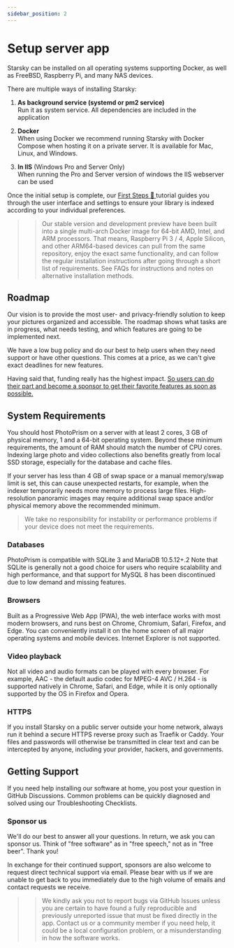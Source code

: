 ```yaml
---
sidebar_position: 2
---
```


# Setup server app

Starsky can be installed on all operating systems supporting Docker, as well as FreeBSD, Raspberry Pi, and many NAS devices.

There are multiple ways of installing Starsky:

1. **As background service (systemd or pm2 service)** <br />
   Run it as system service. All dependencies are included in the application

2. **Docker** <br />
   When using Docker we recommend running Starsky with Docker Compose when hosting it on a private server. It is available for Mac, Linux, and Windows.

3. **In IIS** (Windows Pro and Server Only)<br />
   When running the Pro and Server version of windows the IIS webserver can be used

Once the initial setup is complete, our [First Steps 👣 ](first-steps) tutorial guides you through the user interface and settings to ensure your library is indexed according to your individual preferences.

> > Our stable version and development preview have been built into a single multi-arch Docker image for 64-bit AMD, Intel, and ARM processors. That means, Raspberry Pi 3 / 4, Apple Silicon, and other ARM64-based devices can pull from the same repository, enjoy the exact same functionality, and can follow the regular installation instructions after going through a short list of requirements. See FAQs for instructions and notes on alternative installation methods.

## Roadmap

Our vision is to provide the most user- and privacy-friendly solution to keep your pictures organized and accessible. The roadmap shows what tasks are in progress, what needs testing, and which features are going to be implemented next.

We have a low bug policy and do our best to help users when they need support or have other questions. This comes at a price, as we can't give exact deadlines for new features.

Having said that, funding really has the highest impact. [So users can do their part and become a sponsor to get their favorite features as soon as possible.](https://www.paypal.me/qdrawmedia)

## System Requirements

You should host PhotoPrism on a server with at least 2 cores, 3 GB of physical memory, 1 and a 64-bit operating system. Beyond these minimum requirements, the amount of RAM should match the number of CPU cores. Indexing large photo and video collections also benefits greatly from local SSD storage, especially for the database and cache files.

If your server has less than 4 GB of swap space or a manual memory/swap limit is set, this can cause unexpected restarts, for example, when the indexer temporarily needs more memory to process large files. High-resolution panoramic images may require additional swap space and/or physical memory above the recommended minimum.

> We take no responsibility for instability or performance problems if your device does not meet the requirements.

### Databases

PhotoPrism is compatible with SQLite 3 and MariaDB 10.5.12+.2 Note that SQLite is generally not a good choice for users who require scalability and high performance, and that support for MySQL 8 has been discontinued due to low demand and missing features.

### Browsers

Built as a Progressive Web App (PWA), the web interface works with most modern browsers, and runs best on Chrome, Chromium, Safari, Firefox, and Edge. You can conveniently install it on the home screen of all major operating systems and mobile devices. Internet Explorer is not supported.

### Video playback

Not all video and audio formats can be played with every browser. For example, AAC - the default audio codec for MPEG-4 AVC / H.264 - is supported natively in Chrome, Safari, and Edge, while it is only optionally supported by the OS in Firefox and Opera.

### HTTPS

If you install Starsky on a public server outside your home network, always run it behind a secure HTTPS reverse proxy such as Traefik or Caddy. Your files and passwords will otherwise be transmitted in clear text and can be intercepted by anyone, including your provider, hackers, and governments.

## Getting Support

If you need help installing our software at home, you post your question in GitHub Discussions. Common problems can be quickly diagnosed and solved using our Troubleshooting Checklists.

### Sponsor us

We'll do our best to answer all your questions. In return, we ask you can sponsor us. Think of "free software" as in "free speech," not as in "free beer". Thank you!

In exchange for their continued support, sponsors are also welcome to request direct technical support via email. Please bear with us if we are unable to get back to you immediately due to the high volume of emails and contact requests we receive.

> > We kindly ask you not to report bugs via GitHub Issues unless you are certain to have found a fully reproducible and previously unreported issue that must be fixed directly in the app. Contact us or a community member if you need help, it could be a local configuration problem, or a misunderstanding in how the software works.
